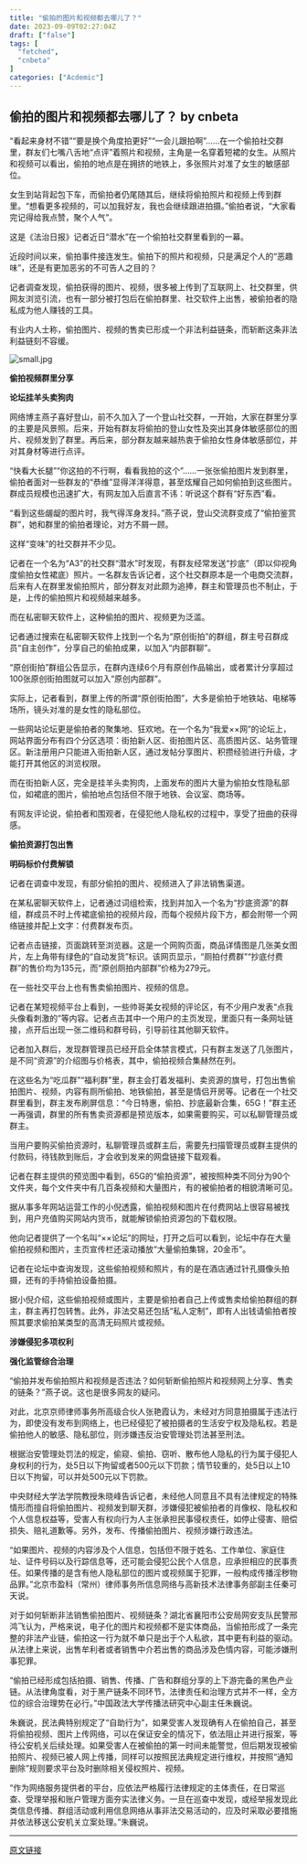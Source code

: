 ```yaml
---
title: "偷拍的图片和视频都去哪儿了？"
date: 2023-09-09T02:27:04Z
draft: ["false"]
tags: [
  "fetched",
  "cnbeta"
]
categories: ["Acdemic"]
---
```

偷拍的图片和视频都去哪儿了？ by cnbeta
------
<div style="margin-top:10px" class="content" id="artibody"><p>“看起来身材不错”“要是换个角度拍更好”“一会儿跟拍啊”……在一个偷拍社交群里，群友们七嘴八舌地“点评”着照片和视频，主角是一名穿着短裙的女生。从照片和视频可以看出，偷拍的地点是在拥挤的地铁上，多张照片对准了女生的敏感部位。</p><p>女生到站背起包下车，而偷拍者仍尾随其后，继续将偷拍照片和视频上传到群里。“想看更多视频的，可以加我好友，我也会继续跟进拍摄。”偷拍者说，“大家看完记得给我点赞，聚个人气”。</p><p>这是《法治日报》记者近日“潜水”在一个偷拍社交群里看到的一幕。</p><p>近段时间以来，偷拍事件接连发生。偷拍下的照片和视频，只是满足个人的“恶趣味”，还是有更加恶劣的不可告人之目的？</p><p>记者调查发现，偷拍获得的图片、视频，很多被上传到了互联网上、社交群里，供网友浏览引流，也有一部分被打包后在偷拍群里、社交软件上出售，被偷拍者的隐私成为他人赚钱的工具。</p><p>有业内人士称，偷拍图片、视频的售卖已形成一个非法利益链条，而斩断这条非法利益链刻不容缓。</p><p><img src="https://static.cnbetacdn.com/article/2023/0909/15bfc4adb5b3e9f.jpg" title="" alt="small.jpg"></p><p><strong>偷拍视频群里分享</strong></p><p><strong>论坛挂羊头卖狗肉</strong></p><p>网络博主燕子喜好登山，前不久加入了一个登山社交群，一开始，大家在群里分享的主要是风景照。后来，开始有群友将偷拍的登山女性及突出其身体敏感部位的图片、视频发到了群里。再后来，部分群友越来越热衷于偷拍女性身体敏感部位，并对其身材等进行点评。</p><p>“快看大长腿”“你这拍的不行啊，看看我拍的这个”……一张张偷拍图片发到群里，偷拍者面对一些群友的“恭维”显得洋洋得意，甚至炫耀自己如何偷拍到这些图片。群成员规模也迅速扩大，有网友加入后直言不讳：听说这个群有“好东西”看。</p><p>“看到这些龌龊的图片时，我气得浑身发抖。”燕子说，登山交流群变成了“偷拍鉴赏群”，她和群里的偷拍者理论，对方不屑一顾。</p><p>这样“变味”的社交群并不少见。</p><p>记者在一个名为“A3”的社交群“潜水”时发现，有群友经常发送“抄底”（即以仰视角度偷拍女性裙底）照片。一名群友告诉记者，这个社交群原本是一个电商交流群，后来有人在群里发偷拍照片，部分群友对此颇为追捧，群主和管理员也不制止，于是，上传的偷拍照片和视频越来越多。</p><p>而在私密聊天软件上，这种偷拍的图片、视频更为泛滥。</p><p>记者通过搜索在私密聊天软件上找到一个名为“原创街拍”的群组，群主号召群成员“自主创作”，分享自己的偷拍成果，以加入“内部群聊”。</p><p>“原创街拍”群组公告显示，在群内连续6个月有原创作品输出，或者累计分享超过100张原创街拍图就可以加入“原创内部群”。</p><p>实际上，记者看到，群里上传的所谓“原创街拍图”，大多是偷拍于地铁站、电梯等场所，镜头对准的是女性的隐私部位。</p><p>一些网站论坛更是偷拍者的聚集地、狂欢地。在一个名为“我爱××网”的论坛上，网站界面分布有四个分区选项：街拍新人区、街拍图片区、高质图片区、站务管理区。新注册用户只能进入街拍新人区，通过发帖分享图片、积攒经验进行升级，才能打开其他区的浏览权限。</p><p>而在街拍新人区，完全是挂羊头卖狗肉，上面发布的图片大量为偷拍女性隐私部位，如裙底的图片，偷拍地点包括但不限于地铁、会议室、商场等。</p><p>有网友评论说，偷拍者和围观者，在侵犯他人隐私权的过程中，享受了扭曲的获得感。</p><p><strong>偷拍资源打包出售</strong></p><p><strong>明码标价付费解锁</strong></p><p>记者在调查中发现，有部分偷拍的图片、视频进入了非法销售渠道。</p><p>在某私密聊天软件上，记者通过词组检索，找到并加入一个名为“抄底资源”的群组，群成员不时上传裙底偷拍的视频片段，而每个视频片段下方，都会附带一个网络链接并配上文字：付费群发布页。</p><p>记者点击链接，页面跳转至浏览器。这是一个网购页面，商品详情图是几张美女图片，左上角带有绿色的“自动发货”标识。该网页显示，“厕拍付费群”“抄底付费群”的售价均为135元，而“原创厕拍内部群”价格为279元。</p><p>在一些社交平台上也有售卖偷拍图片、视频的信息。</p><p>记者在某短视频平台上看到，一些帅哥美女视频的评论区，有不少用户发表“点我头像看刺激的”等内容。记者点击其中一个用户的主页发现，里面只有一条网址链接，点开后出现一张二维码和群号码，引导前往其他聊天软件。</p><p>记者加入群后，发现群管理员已经开启全体禁言模式，只有群主发送了几张图片，是不同“资源”的介绍图与价格表，其中，偷拍视频合集赫然在列。</p><p>在这些名为“吃瓜群”“福利群”里，群主会打着发福利、卖资源的旗号，打包出售偷拍图片、视频，内容有厕所偷拍、地铁偷拍，甚至是情侣开房等。记者在一个社交群里看到，群主发布刷屏信息：“今日特惠，偷拍、抄底最新合集，65G！”群主还一再强调，群里的所有售卖资源都是预览版本，如果需要购买，可以私聊管理员或群主。</p><p>当用户要购买偷拍资源时，私聊管理员或群主后，需要先扫描管理员或群主提供的付款码，待钱款到账后，才会收到发来的网盘链接下载观看。</p><p>记者在群主提供的预览图中看到，65G的“偷拍资源”，被按照种类不同分为90个文件夹，每个文件夹中有几百条视频和大量图片，有的被偷拍者的相貌清晰可见。</p><p>据从事多年网站运营工作的小倪透露，偷拍视频和图片在付费网站上很容易被找到，用户充值购买网站内货币，就能解锁偷拍资源包的下载权限。</p><p>他向记者提供了一个名叫“××论坛”的网址，打开之后可以看到，论坛中存在大量偷拍视频和图片，主页宣传栏还滚动播放“大量偷拍集锦，20金币”。</p><p>记者在论坛中查询发现，这些偷拍视频和照片，有的是在酒店通过针孔摄像头拍摄，还有的手持偷拍设备拍摄。</p><p>据小倪介绍，这些偷拍视频或图片，主要是偷拍者自己上传或售卖给偷拍群组的群主，群主再打包转售。此外，非法交易还包括“私人定制”，即有人出钱请偷拍者按照其要求偷拍某类型的高清无码照片或视频。</p><p><strong>涉嫌侵犯多项权利</strong></p><p><strong>强化监管综合治理</strong></p><p>“偷拍并发布偷拍照片和视频是否违法？如何斩断偷拍照片和视频网上分享、售卖的链条？”燕子说。这也是很多网友的疑问。</p><p>对此，北京京师律师事务所高级合伙人张艳霞认为，未经对方同意拍摄属于违法行为，即使没有发布到网络上，也已经侵犯了被拍摄者的生活安宁权及隐私权。若是偷拍他人的敏感、隐私部位，则涉嫌违反治安管理处罚法甚至刑法。</p><p>根据治安管理处罚法的规定，偷窥、偷拍、窃听、散布他人隐私的行为属于侵犯人身权利的行为，处5日以下拘留或者500元以下罚款；情节较重的，处5日以上10日以下拘留，可以并处500元以下罚款。</p><p>中央财经大学法学院教授朱晓峰告诉记者，未经他人同意且不具有法律规定的特殊情形而擅自将偷拍图片、视频发到聊天群，涉嫌侵犯被偷拍者的肖像权、隐私权和个人信息权益等，受害人有权向行为人主张承担民事侵权责任，如停止侵害、赔偿损失、赔礼道歉等。另外，发布、传播偷拍图片、视频涉嫌行政违法。</p><p>“如果图片、视频的内容涉及个人信息，包括但不限于姓名、工作单位、家庭住址、证件号码以及行踪信息等，还可能会侵犯公民个人信息，应承担相应的民事责任。如果传播的是含有他人隐私部位的图片或视频属于犯罪，一般构成传播淫秽物品罪。”北京市盈科（常州）律师事务所信息网络与高新技术法律事务部副主任秦可天说。</p><p>对于如何斩断非法销售偷拍图片、视频链条？湖北省襄阳市公安局网安支队民警邢鸿飞认为，严格来说，电子化的图片和视频都不是实体商品，当偷拍形成了一条完整的非法产业链，偷拍这一行为就不单只是出于个人私欲，其中更有利益的驱动。从法律上来说，出售牟利者或者销售中介若出售的商品涉及色情内容，可能涉嫌刑事犯罪。</p><p>“偷拍已经形成包括拍摄、销售、传播、广告和群组分享的上下游完备的黑色产业链。从法律角度看，对于黑产链条不同环节，法律责任和治理方式并不一样，全方位的综合治理势在必行。”中国政法大学传播法研究中心副主任朱巍说。</p><p>朱巍说，民法典特别规定了“自助行为”，如果受害人发现确有人在偷拍自己，甚至将偷拍视频、图片上传网络，可以在保证安全的情况下，依法阻止并进行报案，等待公安机关后续处理。如果受害人在被偷拍的第一时间未能警觉，但后期发现被偷拍照片、视频已被人网上传播，同样可以按照民法典规定进行维权，并按照“通知删除”规则要求平台及时删除相关侵权照片、视频。</p><p>“作为网络服务提供者的平台，应依法严格履行法律规定的主体责任，在日常巡查、受理举报和账户管理方面夯实法律义务。一旦在巡查中发现，或经举报发现此类信息传播、群组活动或利用信息网络从事非法交易活动的，应及时采取必要措施并依法移送公安机关立案处理。”朱巍说。</p></div>  
<hr>
<a href="https://m.cnbeta.com.tw/wap/view/1382635.htm",target="_blank" rel="noopener noreferrer">原文链接</a>
